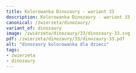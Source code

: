 ```yaml
---
title: Kolorowanka Dinozaury - wariant 33
description: Kolorowanka Dinozaury - wariant 33
canonical: /zwierzeta/dinozaury/
variant_of: dinozaury
image: /zwierzeta/dinozaury/33/dinozaury-33.svg
pdf: /zwierzeta/dinozaury/33/dinozaury-33.pdf
alt: "dinozaury kolorowanka dla dzieci"
tags:
- zwierzeta
- dinozaury
---
```


